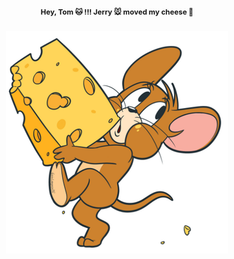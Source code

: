 <div align="center">
  <h3>Hey, Tom 🐱 !!! Jerry 🐭  moved my cheese 🍰 </h3>
  <br>
  <img src="https://raw.githubusercontent.com/bubkoo/bubkoo/master/jerry.png" width="512" />
</div>
